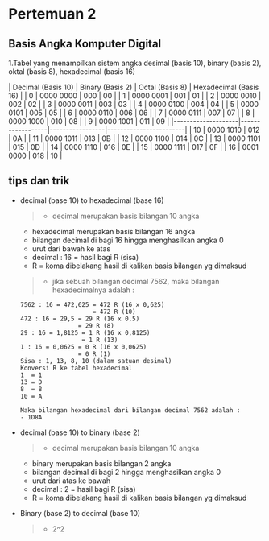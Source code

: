 # Pertemuan 2

## Basis Angka Komputer Digital

1.Tabel yang menampilkan sistem angka desimal (basis 10), binary (basis 2), oktal (basis 8), hexadecimal (basis 16)

>

| Decimal (Basis 10) | Binary (Basis 2) | Octal (Basis 8) | Hexadecimal (Basis 16) |
|               0    | 0000 0000        |        000      |           00           | 
|               1    | 0000 0001        |        001      |           01           |
|               2    | 0000 0010        |        002      |           02           |
|               3    | 0000 0011        |        003      |           03           |
|               4    | 0000 0100        |        004      |           04           |
|               5    | 0000 0101        |        005      |           05           |
|               6    | 0000 0110        |        006      |           06           |
|               7    | 0000 0111        |        007      |           07           |
|               8    | 0000 1000        |        010      |           08           |
|               9    | 0000 1001        |        011      |           09           |
|--------------------|------------------|-----------------|------------------------|
|              10    | 0000 1010        |        012      |           0A           |
|              11    | 0000 1011        |        013      |           0B           |
|              12    | 0000 1100        |        014      |           0C           |
|              13    | 0000 1101        |        015      |           0D           |
|              14    | 0000 1110        |        016      |           0E           |
|              15    | 0000 1111        |        017      |           0F           |
|              16    | 0001 0000        |        018      |           10           |

## tips dan trik 

- decimal (base 10) to hexadecimal (base 16)
  > - decimal merupakan basis bilangan 10 angka
    - hexadecimal merupakan basis bilangan 16 angka
    - bilangan decimal di bagi 16 hingga menghasilkan angka 0
    - urut dari bawah ke atas
    - decimal : 16 = hasil bagi R (sisa)
    - R = koma dibelakang hasil di kalikan basis bilangan yg dimaksud
  
  > - jika sebuah bilangan decimal 7562, maka bilangan hexadecimalnya adalah :
      
      7562 : 16 = 472,625 = 472 R (16 x 0,625)
                          = 472 R (10)
      472 : 16 = 29,5 = 29 R (16 x 0,5)
                      = 29 R (8)
      29 : 16 = 1,8125 = 1 R (16 x 0,8125)
                       = 1 R (13)
      1 : 16 = 0,0625 = 0 R (16 x 0,0625)
                      = 0 R (1)
      Sisa : 1, 13, 8, 10 (dalam satuan desimal)
      Konversi R ke tabel hexadecimal
      1  = 1
      13 = D
      8  = 8
      10 = A

      Maka bilangan hexadecimal dari bilangan decimal 7562 adalah :
      - 1D8A   

- decimal (base 10) to binary (base 2)
  > - decimal merupakan basis bilangan 10 angka
    - binary merupakan basis bilangan 2 angka
    - bilangan decimal di bagi 2 hingga menghasilkan angka 0
    - urut dari atas ke bawah
    - decimal : 2 = hasil bagi R (sisa)
    - R = koma dibelakang hasil di kalikan basis bilangan yg dimaksud

- Binary (base 2) to decimal (base 10)
    > - 2^2                                              
